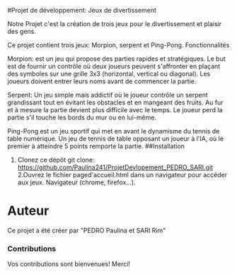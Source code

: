 #Projet de développement: Jeux de divertissement

Notre Projet c'est la création de trois jeux pour le divertissement et plaisir des gens.

Ce projet contient trois jeux: Morpion, serpent et Ping-Pong.
Fonctionnalités

   Morpion: est un jeu qui propose des parties rapides et stratégiques.
  Le but est de fournir un contrôle où deux joueurs peuvent s'affronter en plaçant des symboles sur une grille 3x3 
  (horizontal, vertical ou diagonal). Les joueurs doivent entrer leurs noms avant de commencer la partie.

Serpent: Un jeu simple mais addictif où le joueur contrôle un serpent grandissant tout en évitant les obstacles 
et en mangeant des fruits. Au fur et à mesure la partie devient plus difficile avec le temps. 
Le joueur perd la partie s'il touche les bords du mur ou en lui-même.

Ping-Pong est un jeu sportif qui met en avant le dynamisme du tennis de table numérique.
Un jeu de tennis de table opposant un joueur à l'IA, où le premier à atteindre 5 points remporte la partie.
##Installation

1. Clonez ce dépôt
    git clone: https://github.com/Paulina241/ProjetDevlopement_PEDRO_SARI.git
 2.Ouvrez le fichier paged'accueil.html dans un navigateur pour accéder aux jeux.
   Navigateur (chrome, firefox...).

  # Auteur
Ce projet a été créer par "PEDRO Paulina et SARI Rim"
### Contributions
Vos contributions sont bienvenues! Merci!
